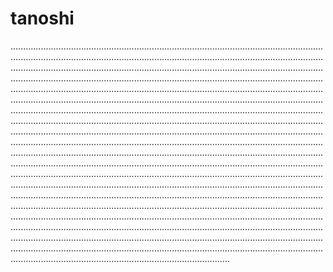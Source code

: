 # tanoshi
.......................................................................................................................................................................................................................................................................................................................................................................................................................................................................................................................................................................................................................................................................................................................................................................................................................................................................................................................................................................................................................................................................................................................................................................................................................................................................................................................................................................................................................................................................................................................................................................................................................................................................................................................................................................................................................................................................................................................................................................................................................................................................................................................................................................................................................................................................................................................................................................................................................................................................................................................................................................................................................................................................
